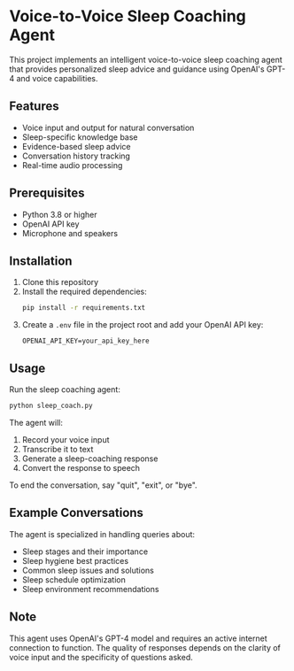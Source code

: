 # Voice-to-Voice Sleep Coaching Agent

This project implements an intelligent voice-to-voice sleep coaching agent that provides personalized sleep advice and guidance using OpenAI's GPT-4 and voice capabilities.

## Features

- Voice input and output for natural conversation
- Sleep-specific knowledge base
- Evidence-based sleep advice
- Conversation history tracking
- Real-time audio processing

## Prerequisites

- Python 3.8 or higher
- OpenAI API key
- Microphone and speakers

## Installation

1. Clone this repository
2. Install the required dependencies:
   ```bash
   pip install -r requirements.txt
   ```
3. Create a `.env` file in the project root and add your OpenAI API key:
   ```
   OPENAI_API_KEY=your_api_key_here
   ```

## Usage

Run the sleep coaching agent:
```bash
python sleep_coach.py
```

The agent will:
1. Record your voice input
2. Transcribe it to text
3. Generate a sleep-coaching response
4. Convert the response to speech

To end the conversation, say "quit", "exit", or "bye".

## Example Conversations

The agent is specialized in handling queries about:
- Sleep stages and their importance
- Sleep hygiene best practices
- Common sleep issues and solutions
- Sleep schedule optimization
- Sleep environment recommendations

## Note

This agent uses OpenAI's GPT-4 model and requires an active internet connection to function. The quality of responses depends on the clarity of voice input and the specificity of questions asked. 